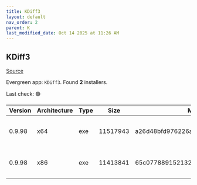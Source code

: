 ```yaml
---
title: KDiff3
layout: default
nav_order: 2
parent: K
last_modified_date: Oct 14 2025 at 11:26 AM
---
```


## KDiff3

[Source](https://kdiff3.sourceforge.net/)

Evergreen app: `KDiff3`. Found **2** installers.

Last check: 🟢

| Version | Architecture | Type | Size     | Md5                              | FileName                        | URI                                                                                                                                                                                                                    |
| ------- | ------------ | ---- | -------- | -------------------------------- | ------------------------------- | ---------------------------------------------------------------------------------------------------------------------------------------------------------------------------------------------------------------------- |
| 0.9.98  | x64          | exe  | 11517943 | a26d48bfd976226a026398e006b22d2c | KDiff3-64bit-Setup_0.9.98-2.exe | [https://ixpeering.dl.sourceforge.net/project/kdiff3/kdiff3/0.9.98/KDiff3-64bit-Setup_0.9.98-2.exe?viasf=1](https://ixpeering.dl.sourceforge.net/project/kdiff3/kdiff3/0.9.98/KDiff3-64bit-Setup_0.9.98-2.exe?viasf=1) |
| 0.9.98  | x86          | exe  | 11413841 | 65c0778891521325b334f9cb98c3b041 | KDiff3-32bit-Setup_0.9.98-3.exe | [https://ixpeering.dl.sourceforge.net/project/kdiff3/kdiff3/0.9.98/KDiff3-32bit-Setup_0.9.98-3.exe?viasf=1](https://ixpeering.dl.sourceforge.net/project/kdiff3/kdiff3/0.9.98/KDiff3-32bit-Setup_0.9.98-3.exe?viasf=1) |
